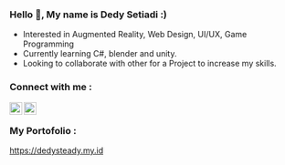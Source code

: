 ### Hello 👋, My name is Dedy Setiadi :)

- Interested in Augmented Reality, Web Design, UI/UX, Game Programming
- Currently learning C#, blender and unity.
- Looking to collaborate with other for a Project to increase my skills.

### Connect with me :

[<img align="left" alt="dedysteady | LinkedIn" width="22px" src="https://cdn2.iconfinder.com/data/icons/social-media-2285/512/1_Linkedin_unofficial_colored_svg-512.png" />][linkedin]
[<img align="left" alt="dedysteady | Instagram" width="22px" src="https://cdn2.iconfinder.com/data/icons/social-media-2285/512/1_Instagram_colored_svg_1-512.png" />][instagram]
<br/>

### My Portofolio :
https://dedysteady.my.id

[instagram]: https://instagram.com/dedysteady
[linkedin]: https://www.linkedin.com/in/dedysteady


<!---
dedysteady/portofolio is a ✨ special ✨ repository because its `README.md` (this file) appears on your GitHub profile.
You can click the Preview link to take a look at your changes.
--->
